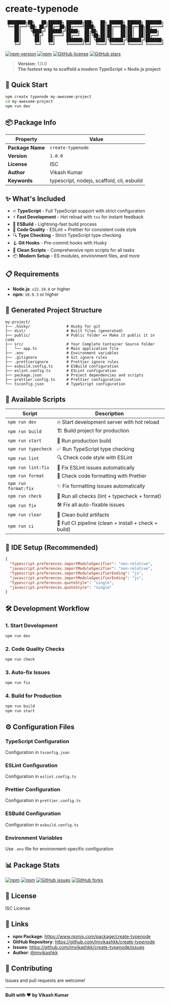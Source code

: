 # create-typenode

```
 ████████╗██╗   ██╗██████╗ ███████╗███╗   ██╗ ██████╗ ██████╗ ███████╗
 ╚══██╔══╝╚██╗ ██╔╝██╔══██╗██╔════╝████╗  ██║██╔═══██╗██╔══██╗██╔════╝
    ██║    ╚████╔╝ ██████╔╝█████╗  ██╔██╗ ██║██║   ██║██║  ██║█████╗  
    ██║     ╚██╔╝  ██╔═══╝ ██╔══╝  ██║╚██╗██║██║   ██║██║  ██║██╔══╝  
    ██║      ██║   ██║     ███████╗██║ ╚████║╚██████╔╝██████╔╝███████╗
    ╚═╝      ╚═╝   ╚═╝     ╚══════╝╚═╝  ╚═══╝ ╚═════╝ ╚═════╝ ╚══════╝
```

[![npm version](https://badge.fury.io/js/create-typenode.svg)](https://badge.fury.io/js/create-typenode)
[![npm](https://img.shields.io/npm/dt/create-typenode.svg)](https://www.npmjs.com/package/create-typenode)
[![GitHub license](https://img.shields.io/github/license/imvikashkk/create-typenode.svg)](https://github.com/imvikashkk/create-typenode/blob/main/LICENSE)
[![GitHub stars](https://img.shields.io/github/stars/imvikashkk/create-typenode.svg?style=social&label=Star&maxAge=2592000)](https://GitHub.com/imvikashkk/create-typenode/stargazers/)

> **Version:** 1.0.0  
> **The fastest way to scaffold a modern TypeScript + Node.js project**

## 🚀 Quick Start

```bash
npm create typenode my-awesome-project
cd my-awesome-project
npm run dev
```

## 📦 Package Info

| Property | Value |
|----------|-------|
| **Package Name** | `create-typenode` |
| **Version** | `1.0.0` |
| **License** | ISC |
| **Author** | Vikash Kumar |
| **Keywords** | typescript, nodejs, scaffold, cli, esbuild |

## ✨ What's Included

- 🔥 **TypeScript** - Full TypeScript support with strict configuration
- ⚡ **Fast Development** - Hot reload with `tsx` for instant feedback
- 🔧 **ESBuild** - Lightning-fast build process
- 📏 **Code Quality** - ESLint + Prettier for consistent code style
- 🔍 **Type Checking** - Strict TypeScript type checking
- 🪝 **Git Hooks** - Pre-commit hooks with Husky
- 🧹 **Clean Scripts** - Comprehensive npm scripts for all tasks
- 📦 **Modern Setup** - ES modules, environment files, and more

## 📋 Requirements

- **Node.js**: `v22.19.0` or higher
- **npm**: `10.9.3` or higher

## 📁 Generated Project Structure

```
my-project/
├── .husky/                # Husky for git 
├── dist/                  # Built files (generated)
├── public/                # Public folder => Make it public it in code
├── src/                   # Your Complete Container Source folder
│   └── app.ts             # Main application file
├── .env                   # Environment variables
├── .gitignore             # Git ignore rules
├── .prettierignore        # Prettier ignore rules
├── esbuild.config.ts      # ESBuild configuration
├── eslint.config.ts       # ESLint configuration
├── package.json           # Project dependencies and scripts
├── prettier.config.ts     # Prettier configuration
└── tsconfig.json          # TypeScript configuration
```

## 🔧 Available Scripts

| Script | Description |
|--------|-------------|
| `npm run dev` | 🔥 Start development server with hot reload |
| `npm run build` | 🏗️ Build project for production |
| `npm run start` | 🚀 Run production build |
| `npm run typecheck` | ✅ Run TypeScript type checking |
| `npm run lint` | 🔍 Check code style with ESLint |
| `npm run lint:fix` | 🔧 Fix ESLint issues automatically |
| `npm run format` | 🎨 Check code formatting with Prettier |
| `npm run format:fix` | ✨ Fix formatting issues automatically |
| `npm run check` | 🧪 Run all checks (lint + typecheck + format) |
| `npm run fix` | 🛠️ Fix all auto-fixable issues |
| `npm run clear` | 🧹 Clean build artifacts |
| `npm run ci` | 🚦 Full CI pipeline (clean + install + check + build) |

## 🌟 IDE Setup (Recommended)

```json
{ 
  "typescript.preferences.importModuleSpecifier": "non-relative",
  "javascript.preferences.importModuleSpecifier": "non-relative",
  "typescript.preferences.importModuleSpecifierEnding": "js",
  "javascript.preferences.importModuleSpecifierEnding": "js",
  "typescript.preferences.quoteStyle": "single",
  "javascript.preferences.quoteStyle": "single"
}
```

## 🛠️ Development Workflow

### 1. Start Development
```bash
npm run dev
```

### 2. Code Quality Checks
```bash
npm run check
```

### 3. Auto-fix Issues
```bash
npm run fix
```

### 4. Build for Production
```bash
npm run build
npm run start
```

## ⚙️ Configuration Files

### TypeScript Configuration
Configuration in `tsconfig.json`

### ESLint Configuration  
Configuration in `eslint.config.ts`

### Prettier Configuration
Configuration in `prettier.config.ts`

### ESBuild Configuration
Configuration in `esbuild.config.ts`

### Environment Variables
Use `.env` file for environment-specific configuration

## 📊 Package Stats

[![npm](https://img.shields.io/npm/v/create-typenode.svg)](https://www.npmjs.com/package/create-typenode)
[![npm](https://img.shields.io/npm/dm/create-typenode.svg)](https://www.npmjs.com/package/create-typenode)
[![GitHub issues](https://img.shields.io/github/issues/imvikashkk/create-typenode.svg)](https://github.com/imvikashkk/create-typenode/issues)
[![GitHub forks](https://img.shields.io/github/forks/imvikashkk/create-typenode.svg?style=social&label=Fork&maxAge=2592000)](https://GitHub.com/imvikashkk/create-typenode/network/)

## 📄 License

ISC License

## 🔗 Links

- **npm Package**: https://www.npmjs.com/package/create-typenode
- **GitHub Repository**: https://github.com/imvikashkk/create-typenode
- **Issues**: https://github.com/imvikashkk/create-typenode/issues
- **Author**: [@imvikashkk](https://github.com/imvikashkk)

## 🤝 Contributing

Issues and pull requests are welcome!

---

**Built with ❤️ by Vikash Kumar**